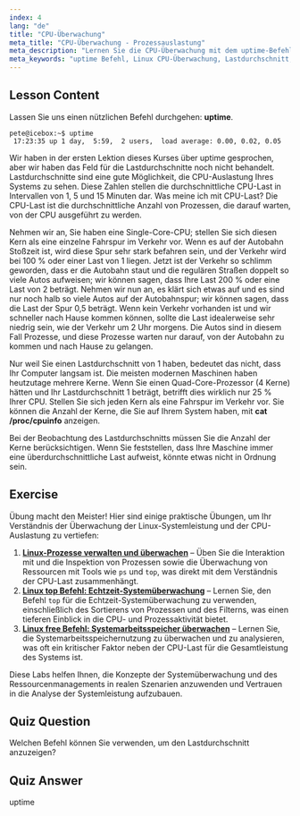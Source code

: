```yaml
---
index: 4
lang: "de"
title: "CPU-Überwachung"
meta_title: "CPU-Überwachung - Prozessauslastung"
meta_description: "Lernen Sie die CPU-Überwachung mit dem uptime-Befehl. Verstehen Sie Lastdurchschnitt, CPU-Auslastung und wie Sie die Systemleistung für Linux-Anfänger interpretieren."
meta_keywords: "uptime Befehl, Linux CPU-Überwachung, Lastdurchschnitt, Systemleistung, Linux Tutorial, Anfängerleitfaden"
---
```


## Lesson Content

Lassen Sie uns einen nützlichen Befehl durchgehen: **uptime**.

```
pete@icebox:~$ uptime
 17:23:35 up 1 day,  5:59,  2 users,  load average: 0.00, 0.02, 0.05
```

Wir haben in der ersten Lektion dieses Kurses über uptime gesprochen, aber wir haben das Feld für die Lastdurchschnitte noch nicht behandelt. Lastdurchschnitte sind eine gute Möglichkeit, die CPU-Auslastung Ihres Systems zu sehen. Diese Zahlen stellen die durchschnittliche CPU-Last in Intervallen von 1, 5 und 15 Minuten dar. Was meine ich mit CPU-Last? Die CPU-Last ist die durchschnittliche Anzahl von Prozessen, die darauf warten, von der CPU ausgeführt zu werden.

Nehmen wir an, Sie haben eine Single-Core-CPU; stellen Sie sich diesen Kern als eine einzelne Fahrspur im Verkehr vor. Wenn es auf der Autobahn Stoßzeit ist, wird diese Spur sehr stark befahren sein, und der Verkehr wird bei 100 % oder einer Last von 1 liegen. Jetzt ist der Verkehr so schlimm geworden, dass er die Autobahn staut und die regulären Straßen doppelt so viele Autos aufweisen; wir können sagen, dass Ihre Last 200 % oder eine Last von 2 beträgt. Nehmen wir nun an, es klärt sich etwas auf und es sind nur noch halb so viele Autos auf der Autobahnspur; wir können sagen, dass die Last der Spur 0,5 beträgt. Wenn kein Verkehr vorhanden ist und wir schneller nach Hause kommen können, sollte die Last idealerweise sehr niedrig sein, wie der Verkehr um 2 Uhr morgens. Die Autos sind in diesem Fall Prozesse, und diese Prozesse warten nur darauf, von der Autobahn zu kommen und nach Hause zu gelangen.

Nur weil Sie einen Lastdurchschnitt von 1 haben, bedeutet das nicht, dass Ihr Computer langsam ist. Die meisten modernen Maschinen haben heutzutage mehrere Kerne. Wenn Sie einen Quad-Core-Prozessor (4 Kerne) hätten und Ihr Lastdurchschnitt 1 beträgt, betrifft dies wirklich nur 25 % Ihrer CPU. Stellen Sie sich jeden Kern als eine Fahrspur im Verkehr vor. Sie können die Anzahl der Kerne, die Sie auf Ihrem System haben, mit **cat /proc/cpuinfo** anzeigen.

Bei der Beobachtung des Lastdurchschnitts müssen Sie die Anzahl der Kerne berücksichtigen. Wenn Sie feststellen, dass Ihre Maschine immer eine überdurchschnittliche Last aufweist, könnte etwas nicht in Ordnung sein.

## Exercise

Übung macht den Meister! Hier sind einige praktische Übungen, um Ihr Verständnis der Überwachung der Linux-Systemleistung und der CPU-Auslastung zu vertiefen:

1. **[Linux-Prozesse verwalten und überwachen](https://labex.io/de/labs/comptia-manage-and-monitor-linux-processes-590864)** – Üben Sie die Interaktion mit und die Inspektion von Prozessen sowie die Überwachung von Ressourcen mit Tools wie `ps` und `top`, was direkt mit dem Verständnis der CPU-Last zusammenhängt.
2. **[Linux top Befehl: Echtzeit-Systemüberwachung](https://labex.io/de/labs/linux-linux-top-command-real-time-system-monitoring-388500)** – Lernen Sie, den Befehl `top` für die Echtzeit-Systemüberwachung zu verwenden, einschließlich des Sortierens von Prozessen und des Filterns, was einen tieferen Einblick in die CPU- und Prozessaktivität bietet.
3. **[Linux free Befehl: Systemarbeitsspeicher überwachen](https://labex.io/de/labs/linux-linux-free-command-monitoring-system-memory-388496)** – Lernen Sie, die Systemarbeitsspeichernutzung zu überwachen und zu analysieren, was oft ein kritischer Faktor neben der CPU-Last für die Gesamtleistung des Systems ist.

Diese Labs helfen Ihnen, die Konzepte der Systemüberwachung und des Ressourcenmanagements in realen Szenarien anzuwenden und Vertrauen in die Analyse der Systemleistung aufzubauen.

## Quiz Question

Welchen Befehl können Sie verwenden, um den Lastdurchschnitt anzuzeigen?

## Quiz Answer

uptime
